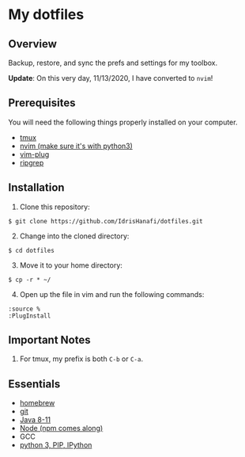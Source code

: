# My dotfiles

## Overview

Backup, restore, and sync the prefs and settings for my toolbox.

**Update**: On this very day, 11/13/2020, I have converted to `nvim`!

## Prerequisites

You will need the following things properly installed on your computer.

* [tmux](https://github.com/tmux/tmux)
* [nvim (make sure it's with python3)](https://neovim.io/)
* [vim-plug](https://github.com/junegunn/vim-plug)
* [ripgrep](https://github.com/BurntSushi/ripgrep)

## Installation

1. Clone this repository:
  
  ```
  $ git clone https://github.com/IdrisHanafi/dotfiles.git
  ```
2. Change into the cloned directory:
  
  ```
  $ cd dotfiles
  ```
3. Move it to your home directory:
  
  ```
  $ cp -r * ~/
  ```
4. Open up the file in vim and run the following commands:
  
  ```
  :source %
  :PlugInstall
  ```
  
## Important Notes

1. For tmux, my prefix is both `C-b` or `C-a`.

## Essentials

* [homebrew](https://brew.sh/)
* [git](https://git-scm.com/download/mac)
* [Java 8-11](https://www.oracle.com/java/technologies/javase-jdk11-downloads.html)
* [Node (npm comes along)](https://nodejs.org/en/download/)
* GCC
* [python 3, PIP, IPython](https://docs.python-guide.org/starting/install3/osx/)

